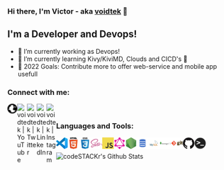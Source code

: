 ### Hi there, I'm Victor - aka [voidtek][website] 👋

## I'm a Developer and Devops!
- 🔭 I’m currently working as Devops!
- 🌱 I’m currently learning Kivy/KiviMD, Clouds and CICD's 🤣
- 🥅 2022 Goals: Contribute more to offer web-service and mobile app usefull 

### Connect with me:

[<img align="left" alt="voidtek.com" width="22px" src="https://raw.githubusercontent.com/iconic/open-iconic/master/svg/globe.svg" />][website]
[<img align="left" alt="voidtek | YouTube" width="22px" src="https://cdn.jsdelivr.net/npm/simple-icons@v3/icons/youtube.svg" />][youtube]
[<img align="left" alt="voidtek | Twitter" width="22px" src="https://cdn.jsdelivr.net/npm/simple-icons@v3/icons/twitter.svg" />][twitter]
[<img align="left" alt="voidtek | LinkedIn" width="22px" src="https://cdn.jsdelivr.net/npm/simple-icons@v3/icons/linkedin.svg" />][linkedin]
[<img align="left" alt="voidtek | Instagram" width="22px" src="https://cdn.jsdelivr.net/npm/simple-icons@v3/icons/instagram.svg" />][instagram]

<br/>

### Languages and Tools:

[<img align="left" alt="Visual Studio Code" width="26px" src="https://raw.githubusercontent.com/github/explore/80688e429a7d4ef2fca1e82350fe8e3517d3494d/topics/visual-studio-code/visual-studio-code.png" />][website]
[<img align="left" alt="HTML5" width="26px" src="https://raw.githubusercontent.com/github/explore/80688e429a7d4ef2fca1e82350fe8e3517d3494d/topics/html/html.png" />][website]
[<img align="left" alt="CSS3" width="26px" src="https://raw.githubusercontent.com/github/explore/80688e429a7d4ef2fca1e82350fe8e3517d3494d/topics/css/css.png" />][website]
[<img align="left" alt="Sass" width="26px" src="https://raw.githubusercontent.com/github/explore/80688e429a7d4ef2fca1e82350fe8e3517d3494d/topics/sass/sass.png" />][website]
[<img align="left" alt="JavaScript" width="26px" src="https://raw.githubusercontent.com/github/explore/80688e429a7d4ef2fca1e82350fe8e3517d3494d/topics/javascript/javascript.png" />][website]
[<img align="left" alt="GraphQL" width="26px" src="https://raw.githubusercontent.com/github/explore/80688e429a7d4ef2fca1e82350fe8e3517d3494d/topics/graphql/graphql.png" />][website]
[<img align="left" alt="Node.js" width="26px" src="https://raw.githubusercontent.com/github/explore/80688e429a7d4ef2fca1e82350fe8e3517d3494d/topics/nodejs/nodejs.png" />][website]
[<img align="left" alt="SQL" width="26px" src="https://raw.githubusercontent.com/github/explore/80688e429a7d4ef2fca1e82350fe8e3517d3494d/topics/sql/sql.png" />][website]
[<img align="left" alt="MySQL" width="26px" src="https://raw.githubusercontent.com/github/explore/80688e429a7d4ef2fca1e82350fe8e3517d3494d/topics/mysql/mysql.png" />][website]
[<img align="left" alt="MongoDB" width="26px" src="https://raw.githubusercontent.com/github/explore/80688e429a7d4ef2fca1e82350fe8e3517d3494d/topics/mongodb/mongodb.png" />][website]
[<img align="left" alt="Git" width="26px" src="https://raw.githubusercontent.com/github/explore/80688e429a7d4ef2fca1e82350fe8e3517d3494d/topics/git/git.png" />][website]
[<img align="left" alt="GitHub" width="26px" src="https://raw.githubusercontent.com/github/explore/78df643247d429f6cc873026c0622819ad797942/topics/github/github.png" />][website]
[<img align="left" alt="HTML5" width="26px" src="https://raw.githubusercontent.com/github/explore/80688e429a7d4ef2fca1e82350fe8e3517d3494d/topics/terminal/terminal.png" />][website]

<br/>
<br/>

<img align="left" alt="codeSTACKr's Github Stats" src="https://github-readme-stats.vercel.app/api?username=voidtek&show_icons=true&hide_border=true" />

[website]: https://www.voidtek.com
[twitter]: https://twitter.com/voidtek
[youtube]: https://www.youtube.com/c/VictorDaCostaVoidtek
[instagram]: https://instagram.com/voidtek
[linkedin]: https://www.linkedin.com/in/victordacosta
